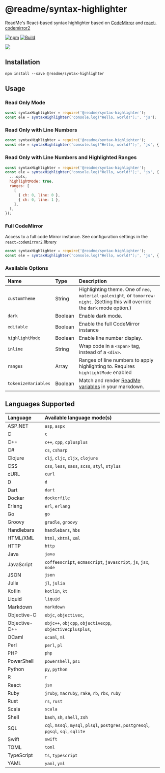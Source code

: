 # @readme/syntax-highlighter

ReadMe's React-based syntax highlighter based on [CodeMirror][codemirror] and [react-codemirror2][react-codemirror]

[![npm](https://img.shields.io/npm/v/@readme/syntax-highlighter)](https://npm.im/@readme/syntax-highlighter) [![Build](https://github.com/readmeio/syntax-highlighter/workflows/CI/badge.svg)](https://github.com/readmeio/syntax-highlighter)

[![](https://d3vv6lp55qjaqc.cloudfront.net/items/1M3C3j0I0s0j3T362344/Untitled-2.png)](https://readme.io)

## Installation

```
npm install --save @readme/syntax-highlighter
```

## Usage
### Read Only Mode
```js
const syntaxHighlighter = require('@readme/syntax-highlighter');
const ele = syntaxHighlighter('console.log("Hello, world!");', 'js');
```

### Read Only with Line Numbers
```js
const syntaxHighlighter = require('@readme/syntax-highlighter');
const ele = syntaxHighlighter('console.log("Hello, world!");', 'js', { ...opts, highlightMode: true });
```

### Read Only with Line Numbers and Highlighted Ranges
```js
const syntaxHighlighter = require('@readme/syntax-highlighter');
const ele = syntaxHighlighter('console.log("Hello, world!");', 'js', {
  ...opts,
  highlightMode: true,
  ranges: [
    [
      { ch: 0, line: 0 },
      { ch: 0, line: 1 },
    ],
  ],
});
```

### Full CodeMirror
Access to a full code Mirror instance. See configuration settings in the [`react-codemirror2` library][react-codemirror#props]

```js
const syntaxHighlighter = require('@readme/syntax-highlighter');
const ele = syntaxHighlighter('console.log("Hello, world!");', 'js', { ...opts, editable: true }, { ...editorProps });
```

### Available Options
| Name | Type | Description |
| :--- | :--- | :--- |
| `customTheme` | String | Highlighting theme. One of `neo`, `material-palenight`, or `tomorrow-night`. (Setting this will override the `dark` mode option.)
| `dark` | Boolean | Enable dark mode. |
| `editable` | Boolean | Enable the full CodeMirror instance |
| `highlightMode` | Boolean | Enable line number display. |
| `inline` | String | Wrap code in a `<span>` tag, instead of a `<div>`. |
| `ranges` | Array | Ranges of line numbers to apply highlighting to. Requires `highlightMode` enabled |
| `tokenizeVariables` | Boolean | Match and render [ReadMe variables](rdme-variable) in your markdown. |

## Languages Supported

| Language | Available language mode(s) |
| :--- | :--- |
| ASP.NET | `asp`, `aspx` |
| C | `c` |
| C++ | `c++`, `cpp`, `cplusplus` |
| C# | `cs`, `csharp` |
| Clojure | `clj`, `cljc`, `cljx`, `clojure` |
| CSS | `css`, `less`, `sass`, `scss`, `styl`, `stylus` |
| cURL | `curl` |
| D | `d` |
| Dart | `dart` |
| Docker | `dockerfile` |
| Erlang | `erl`, `erlang` |
| Go | `go` |
| Groovy | `gradle`, `groovy` |
| Handlebars | `handlebars`, `hbs` |
| HTML/XML | `html`, `xhtml`, `xml` |
| HTTP | `http` |
| Java | `java` |
| JavaScript | `coffeescript`, `ecmascript`, `javascript`, `js`, `jsx`, `node` |
| JSON | `json` |
| Julia | `jl`, `julia` |
| Kotlin | `kotlin`, `kt` |
| Liquid | `liquid` |
| Markdown | `markdown` |
| Objective-C | `objc`, `objectivec`,  |
| Objective-C++ | `objc++`, `objcpp`, `objectivecpp`, `objectivecplusplus`,  |
| OCaml | `ocaml`, `ml` |
| Perl | `perl`, `pl` |
| PHP | `php` |
| PowerShell | `powershell`, `ps1` |
| Python | `py`, `python` |
| R | `r` |
| React | `jsx` |
| Ruby | `jruby`, `macruby`, `rake`, `rb`, `rbx`, `ruby` |
| Rust | `rs`, `rust` |
| Scala | `scala` |
| Shell | `bash`, `sh`, `shell`, `zsh` |
| SQL | `cql`, `mssql`, `mysql`, `plsql`, `postgres`, `postgresql`, `pgsql`, `sql`, `sqlite` |
| Swift | `swift` |
| TOML | `toml` |
| TypeScript | `ts`, `typescript` |
| YAML | `yaml`, `yml` |


[rdme-variable]: https://github.com/readmeio/api-explorer/tree/next/packages/variable
[codemirror]: https://github.com/codemirror/CodeMirror
[react-codemirror]: https://github.com/scniro/react-codemirror2
[react-codemirror#props]: https://github.com/scniro/react-codemirror2#props
